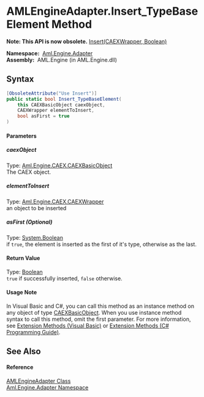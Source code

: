 AMLEngineAdapter.Insert_TypeBaseElement Method
==============================================


**Note: This API is now obsolete.**
[Insert(CAEXWrapper, Boolean)][1]

  **Namespace:**  [Aml.Engine.Adapter][2]  
  **Assembly:**  AML.Engine (in AML.Engine.dll)

Syntax
------

```csharp
[ObsoleteAttribute("Use Insert")]
public static bool Insert_TypeBaseElement(
	this CAEXBasicObject caexObject,
	CAEXWrapper elementToInsert,
	bool asFirst = true
)
```

#### Parameters

##### *caexObject*
Type: [Aml.Engine.CAEX.CAEXBasicObject][3]  
The CAEX object.

##### *elementToInsert*
Type: [Aml.Engine.CAEX.CAEXWrapper][4]  
an object to be inserted

##### *asFirst* (Optional)
Type: [System.Boolean][5]  
if `true`, the element is inserted as the first of it's type, otherwise as the last.

#### Return Value
Type: [Boolean][5]  
`true` if successfully inserted, `false` otherwise. 
#### Usage Note
In Visual Basic and C#, you can call this method as an instance method on any object of type [CAEXBasicObject][3]. When you use instance method syntax to call this method, omit the first parameter. For more information, see [Extension Methods (Visual Basic)][6] or [Extension Methods (C# Programming Guide)][7].

See Also
--------

#### Reference
[AMLEngineAdapter Class][8]  
[Aml.Engine.Adapter Namespace][2]  

[1]: ../../Aml.Engine.CAEX/CAEXBasicObject/Insert.md
[2]: ../README.md
[3]: ../../Aml.Engine.CAEX/CAEXBasicObject/README.md
[4]: ../../Aml.Engine.CAEX/CAEXWrapper/README.md
[5]: https://docs.microsoft.com/dotnet/api/system.boolean
[6]: https://docs.microsoft.com/dotnet/visual-basic/programming-guide/language-features/procedures/extension-methods
[7]: https://docs.microsoft.com/dotnet/csharp/programming-guide/classes-and-structs/extension-methods
[8]: README.md
[9]: https://www.automationml.org
[10]: ../../icons/logoShade.png